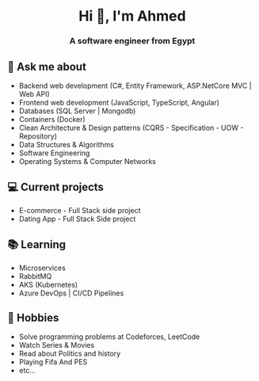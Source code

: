 <h1 align="center">Hi 👋, I'm Ahmed</h1>
<h3 align="center">A software engineer from Egypt</h3>

## 💬 Ask me about
- Backend web development (C#, Entity Framework, ASP.NetCore MVC | Web API)
- Frontend web development (JavaScript, TypeScript, Angular)
- Databases (SQL Server | Mongodb)
- Containers (Docker)
- Clean Architecture & Design patterns (CQRS  - Specification - UOW - Repository)
- Data Structures & Algorithms
- Software Engineering
- Operating Systems & Computer Networks

## 💻 Current projects
- E-commerce - Full Stack side project
- Dating App - Full Stack Side project

## 📚 Learning
- Microservices
- RabbitMQ
- AKS (Kubernetes)
- Azure DevOps | CI/CD Pipelines

## 📅 Hobbies
- Solve programming problems at Codeforces, LeetCode
- Watch Series & Movies
- Read about Politics and history
- Playing Fifa And PES
- etc...
<!-- <div id = "some_issues">
  <p>It is a little list of problems you can face while implementing this kind of stuff</p>
  <ul id = "problem_list">
    <li>
      Github tend to cache anonymized URL, so you should visit this link if you have problem with image cache.
      https://docs.github.com/es/github/authenticating-to-github/about-anonymized-image-urls
    </li>
    <li>
      When you wrap your HTML in SVG/foreignObject maybe nothing show up. You can solve this issue visiting this link.
      https://stackoverflow.com/questions/13848039/svg-foreignobject-contents-do-not-display-unless-plain-text
    </li>
  </ul>
</div> -->
